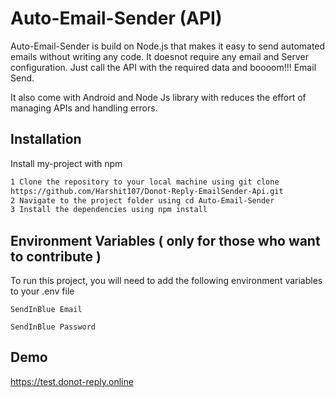 
# Auto-Email-Sender (API)

Auto-Email-Sender is build on Node.js that makes it easy to send automated emails without writing any code. It doesnot require any email and Server configuration. Just call the API with the required data and boooom!!! Email Send.

It also come with Android and Node Js library with reduces the effort of managing APIs and handling errors.
 

## Installation

Install my-project with npm

```bash
1 Clone the repository to your local machine using git clone
https://github.com/Harshit107/Donot-Reply-EmailSender-Api.git
2 Navigate to the project folder using cd Auto-Email-Sender
3 Install the dependencies using npm install
```
    
## Environment Variables ( only for those who want to contribute )



To run this project, you will need to add the following environment variables to your .env file

`SendInBlue Email`

`SendInBlue Password`



## Demo

https://test.donot-reply.online

